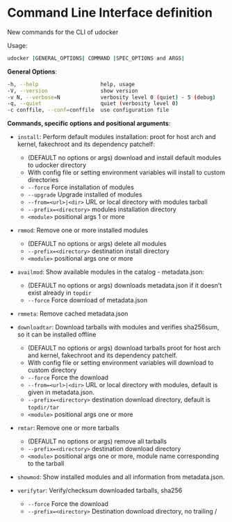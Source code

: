 # Command Line Interface definition

New commands for the CLI of udocker

Usage:

```bash
udocker |GENERAL_OPTIONS| COMMAND |SPEC_OPTIONS and ARGS|
```

**General Options**:

```bash
-h, --help                    help, usage
-V, --version                 show version
-v N, --verbose=N             verbosity level 0 (quiet) - 5 (debug)
-q, --quiet                   quiet (verbosity level 0)
-c conffile, --conf=conffile  use configuration file
```

**Commands, specific options and positional arguments**:

* `install`: Perform default modules installation: proot for host arch and kernel, fakechroot and
   its dependency patchelf:
   * (DEFAULT no options or args) download and install default modules to udocker directory
   * With config file or setting environment variables will install to custom directories
   * `--force`                Force installation of modules
   * `--upgrade`              Upgrade installed of modules
   * `--from=<url>|<dir>`     URL or local directory with modules tarball
   * `--prefix=<directory>`   modules installation directory
   * `<module>`               positional args 1 or more

* `rmmod`: Remove one or more installed modules
   * (DEFAULT no options or args) delete all modules
   * `--prefix=<directory>`   destination install directory
   * `<module>`               positional args one or more

* `availmod`: Show available modules in the catalog - metadata.json:
   * (DEFAULT no options or args) downloads metadata.json if it doesn't exist already in `topdir`
   * `--force`                Force download of metadata.json

* `rmmeta`: Remove cached metadata.json

* `downloadtar`: Download tarballs with modules and verifies sha256sum, so it can be installed
   offline
   * (DEFAULT no options or args) download tarballs proot for host arch and kernel, fakechroot and
   its dependency patchelf.
   * With config file or setting environment variables will download to custom directory
   * `--force`                Force the download
   * `--from=<url>|<dir>`     URL or local directory with modules, default is given in metadata.json.
   * `--prefix=<directory>`   destination download directory, default is `topdir/tar`
   * `<module>`               positional args one or more

* `rmtar`: Remove one or more tarballs
   * (DEFAULT no options or args) remove all tarballs
   * `--prefix=<directory>`   destination download directory
   * `<module>`               positional args one or more, module name corresponding to the tarball

* `showmod`: Show installed modules and all information from metadata.json.

* `verifytar`: Verify/checksum downloaded tarballs, sha256
   * `--force`                Force the download
   * `--prefix=<directory>`   Destination download directory, no trailing /
